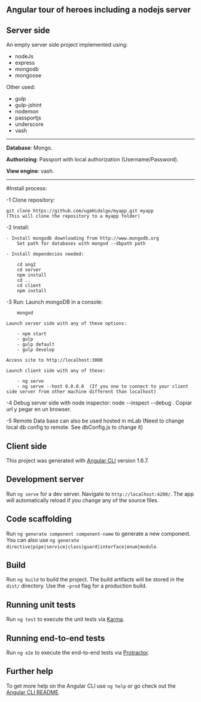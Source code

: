 ## Angular tour of heroes including a nodejs server

## Server side

An empty server side project implemented using:

- nodeJs
- express
- mongodb
- mongoose

Other used:

- gulp
- gulp-jshint
- nodemon   
- passportjs
- underscore    
- vash       

___


**Database**: Mongo.

**Authorizing**: Passport with local authorization (Username/Password).

**View engine**: vash.

___

#Install process:

-1 Clone repository:

    git clone https://github.com/ugeHidalgo/myapp.git myapp 
    (This will clone the repository to a myapp folder)

-2 Install:

    - Install mongodb downloading from http://www.mongodb.org
        Set path for databases with mongod --dbpath path

    - Install dependecies needed:

        cd ang2
        cd server
        npm install
        cd ..
        cd client
        npm install

-3 Run:
    Launch mongoDB in a console:

        mongod
    
    Launch server side with any of these options:

        - npm start 
        - gulp
        - gulp default
        - gulp develop

    Access site to http://localhost:3000

    Launch client side with any of these:

        - ng serve
        - ng serve --host 0.0.0.0  (If you one to connect to your client side server from other machine different than localhost)



-4 Debug server side with node inspector:
    node --inspect --debug .
    Copiar url y pegar en un browser.

-5 Remote Data base can also be used hosted in mLab (Need to change local db config to remote. See dbConfig.js to change it)


## Client side

This project was generated with [Angular CLI](https://github.com/angular/angular-cli) version 1.6.7.

## Development server

Run `ng serve` for a dev server. Navigate to `http://localhost:4200/`. The app will automatically reload if you change any of the source files.

## Code scaffolding

Run `ng generate component component-name` to generate a new component. You can also use `ng generate directive|pipe|service|class|guard|interface|enum|module`.

## Build

Run `ng build` to build the project. The build artifacts will be stored in the `dist/` directory. Use the `-prod` flag for a production build.

## Running unit tests

Run `ng test` to execute the unit tests via [Karma](https://karma-runner.github.io).

## Running end-to-end tests

Run `ng e2e` to execute the end-to-end tests via [Protractor](http://www.protractortest.org/).

## Further help

To get more help on the Angular CLI use `ng help` or go check out the [Angular CLI README](https://github.com/angular/angular-cli/blob/master/README.md).